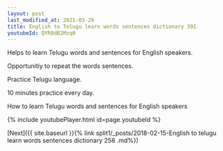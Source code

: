 ```yaml
---
layout: post
last_modified_at: 2021-03-29
title: English to Telugu learn words sentences dictionary 391 
youtubeId: QYR0dB2Mzq0
---
```

 
 
Helps to learn Telugu words and sentences for English speakers.

Opportunitiy to repeat the words sentences. 

Practice Telugu language. 
 
10 minutes practice every day. 
 
How to learn Telugu words and sentences for English speakers 
 
{% include youtubePlayer.html id=page.youtubeId %}
 
 
[Next]({{ site.baseurl }}{% link  split1/_posts/2018-02-15-English to telugu learn words sentences dictionary 258 .md%})
 
